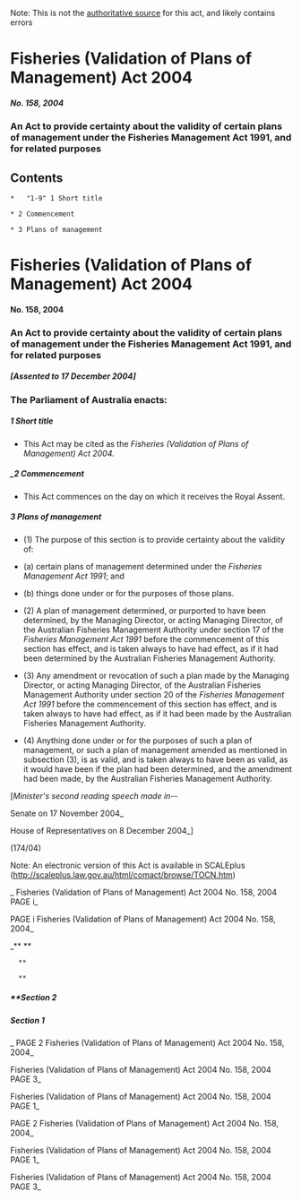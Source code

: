Note: This is not the [authoritative source](https://www.comlaw.gov.au/Details/C2004A01393) for this act, and likely contains errors



# Fisheries (Validation of Plans of Management) Act 2004

##### No. 158, 2004

### An Act to provide certainty about the validity of certain plans of management under the Fisheries Management Act 1991, and for related purposes

## 
## Contents


    *   "1-9" 1	Short title	 

    * 2	Commencement	 

    * 3	Plans of management	 



# Fisheries (Validation of Plans of Management) Act 2004

#### No. 158, 2004

### An Act to provide certainty about the validity of certain plans of management under the Fisheries Management Act 1991, and for related purposes

##### [Assented to 17 December 2004]

### The Parliament of Australia enacts: 

##### 1  Short title

  * This Act may be cited as the _Fisheries (Validation of Plans of Management) Act 2004._

##### _2  Commencement

  * This Act commences on the day on which it receives the Royal Assent.

##### 3  Plans of management

  * (1) The purpose of this section is to provide certainty about the validity of:

   * (a) certain plans of management determined under the _Fisheries Management Act 1991_; and

   * (b) things done under or for the purposes of those plans.

  * (2) A plan of management determined, or purported to have been determined, by the Managing Director, or acting Managing Director, of the Australian Fisheries Management Authority under section 17 of the _Fisheries Management Act 1991_ before the commencement of this section has effect, and is taken always to have had effect, as if it had been determined by the Australian Fisheries Management Authority.

  * (3) Any amendment or revocation of such a plan made by the Managing Director, or acting Managing Director, of the Australian Fisheries Management Authority under section 20 of the _Fisheries Management Act 1991_ before the commencement of this section has effect, and is taken always to have had effect, as if it had been made by the Australian Fisheries Management Authority.

   * (4) Anything done under or for the purposes of such a plan of management, or such a plan of management amended as mentioned in subsection (3), is as valid, and is taken always to have been as valid, as it would have been if the plan had been determined, and the amendment had been made, by the Australian Fisheries Management Authority. 

[_Minister's second reading speech made in--_

Senate on 17 November 2004_

House of Representatives on 8 December 2004_]

(174/04)

 Note: An electronic version of this Act is available in SCALEplus (http://scaleplus.law.gov.au/html/comact/browse/TOCN.htm)

_  Fisheries (Validation of Plans of Management) Act 2004         No. 158, 2004        PAGE i_

 PAGE i         Fisheries (Validation of Plans of Management) Act 2004         No. 158, 2004_

_**      **

      **

      **

##### **Section   2

      

      

      

##### Section   1

_ PAGE 2              Fisheries (Validation of Plans of Management) Act 2004         No. 158, 2004_

  Fisheries (Validation of Plans of Management) Act 2004         No. 158, 2004             PAGE 3_

  Fisheries (Validation of Plans of Management) Act 2004         No. 158, 2004        PAGE 1_

 PAGE 2              Fisheries (Validation of Plans of Management) Act 2004         No. 158, 2004_

  Fisheries (Validation of Plans of Management) Act 2004         No. 158, 2004             PAGE 1_

  Fisheries (Validation of Plans of Management) Act 2004         No. 158, 2004             PAGE 3_

